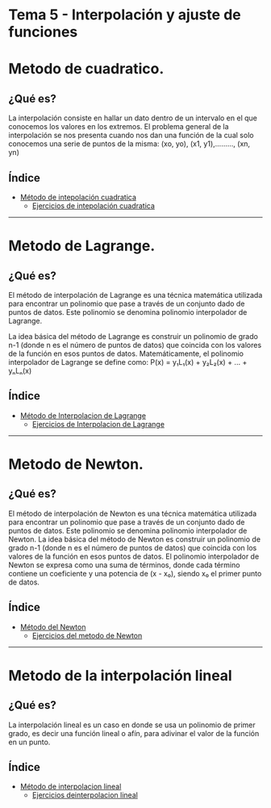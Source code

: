 # Tema 5 - Interpolación y ajuste de funciones

# Metodo de cuadratico.

## ¿Qué es?
La interpolación consiste en hallar un dato dentro de un intervalo en el que conocemos los valores en los extremos.
El problema general de la interpolación se nos presenta cuando nos dan una función de la cual solo conocemos una serie de puntos de la misma:
(xo, yo), (x1, y1),........., (xn, yn)

## Índice
- [Método de intepolación cuadratica](Metodo_de_interpolacion_cuadratica/Descripcion.md)
  - [Ejercicios de intepolación cuadratica](Metodo_de_interpolacion_cuadratica/Codigos)

------------

# Metodo de Lagrange.

## ¿Qué es?
El método de interpolación de Lagrange es una técnica matemática utilizada para encontrar un polinomio que pase a través de un conjunto dado de puntos de datos. Este polinomio se denomina polinomio interpolador de Lagrange.

La idea básica del método de Lagrange es construir un polinomio de grado n-1 (donde n es el número de puntos de datos) que coincida con los valores de la función en esos puntos de datos. Matemáticamente, el polinomio interpolador de Lagrange se define como:
P(x) = y₁L₁(x) + y₂L₂(x) + ... + yₙLₙ(x)
    
## Índice
- [Método de Interpolacion de Lagrange](Metodo_de_interpolacion_de_Lagrange/Descripcion.md)
  - [Ejercicios de Interpolacion de Lagrange](Metodo_de_interpolacion_de_Lagrange/Codigos)

------------

# Metodo de Newton.
## ¿Qué es?
El método de interpolación de Newton es una técnica matemática utilizada para encontrar un polinomio que pase a través de un conjunto dado de puntos de datos. Este polinomio se denomina polinomio interpolador de Newton.
La idea básica del método de Newton es construir un polinomio de grado n-1 (donde n es el número de puntos de datos) que coincida con los valores de la función en esos puntos de datos. El polinomio interpolador de Newton se expresa como una suma de términos, donde cada término contiene un coeficiente y una potencia de (x - x₀), siendo x₀ el primer punto de datos.

## Índice
- [Método del Newton](Metodo_de_interpolacion_de_Newton/Descripcion.md)
  - [Ejercicios del metodo de Newton](Metodo_de_interpolacion_de_Newton/Codigos)

------------

# Metodo de la interpolación lineal

## ¿Qué es?

La interpolación lineal es un caso en donde se usa un polinomio de primer grado, es decir una función lineal o afín, para adivinar el valor de la función en un punto.

## Índice
- [Método de interpolacion lineal](Metodo_de_interpolacion_lineal/Descripcion.md)
  - [Ejercicios deinterpolacion lineal](Metodo_de_interpolacion_lineal/Codigos)
